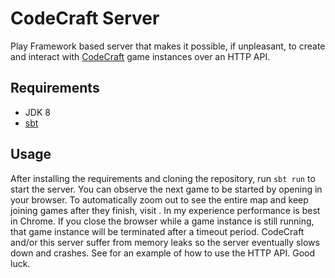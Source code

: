 # CodeCraft Server

Play Framework based server that makes it possible, if unpleasant, to create and interact with [CodeCraft](http://www.codecraftgame.org/) game instances over an HTTP API.

## Requirements

- JDK 8
- [sbt](https://www.scala-sbt.org/1.x/docs/Setup.html)

## Usage

After installing the requirements and cloning the repository, run `sbt run` to start the server.
You can observe the next game to be started by opening [](localhost:9000/observe) in your browser.
To automatically zoom out to see the entire map and keep joining games after they finish, visit [](localhost:9000/observe?autorestart=true&autozoom=true).
In my experience performance is best in Chrome.
If you close the browser while a game instance is still running, that game instance will be terminated after a timeout period.
CodeCraft and/or this server suffer from memory leaks so the server eventually slows down and crashes.
See [](https://github.com/cswinter/DeepCodeCraft/blob/master/codecraft.py) for an example of how to use the HTTP API.
Good luck.

